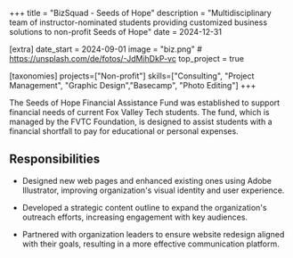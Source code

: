 +++
title = "BizSquad - Seeds of Hope"
description = "Multidisciplinary team of instructor-nominated students providing customized business solutions to non-profit Seeds of Hope"
date = 2024-12-31

[extra]
date_start = 2024-09-01
image = "biz.png" # https://unsplash.com/de/fotos/-JdMihDkP-vc
top_project = true

[taxonomies]
projects=["Non-profit"]
skills=["Consulting", "Project Management", "Graphic Design","Basecamp", "Photo Editing"]
+++

The Seeds of Hope Financial Assistance Fund was established to support financial needs of current Fox Valley Tech students. The fund, which is managed by the FVTC Foundation, is designed to assist students with a financial shortfall to pay for educational or personal expenses.

## Responsibilities

- Designed new web pages and enhanced existing ones using Adobe Illustrator, improving organization's visual identity and user experience.

- Developed a strategic content outline to expand the organization's outreach efforts, increasing engagement with key audiences.

- Partnered with organization leaders to ensure website redesign aligned with their goals, resulting in a more effective communication platform.
